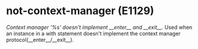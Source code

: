 # not-context-manager (E1129)

*Context manager '%s' doesn't implement \_\_enter\_\_ and \_\_exit\_\_.*
Used when an instance in a with statement doesn't implement the context
manager protocol(\_\_enter\_\_/\_\_exit\_\_).
